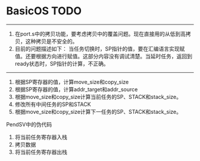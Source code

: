 # BasicOS TODO
----
1. 在port.s中的拷贝功能，要考虑拷贝中的覆盖问题。现在直接用的从低到高拷贝，这种拷贝是不安全的。
2. 目前的问题描述如下：
当任务切换时，SP指针的值，要在汇编语言实现赋值。还要根据方向进行赋值。这部分内容没有调试清楚。当延时任务，返回到ready状态时，SP指针的计算，不正确。

-------

1. 根据SP寄存器的值，计算move_size和copy_size
1. 根据SP寄存器的值，计算addr_target和addr_source
1. 根据move_size和copy_size计算当前任务的SP、STACK和stack_size。
1. 修改所有中间任务的SP和STACK
1. 根据move_size和copy_size计算下一任务的SP、STACK和stack_size。

PendSV中的伪代码
1. 将当前任务寄存器入栈
1. 拷贝数据
1. 将当前任务寄存器出栈